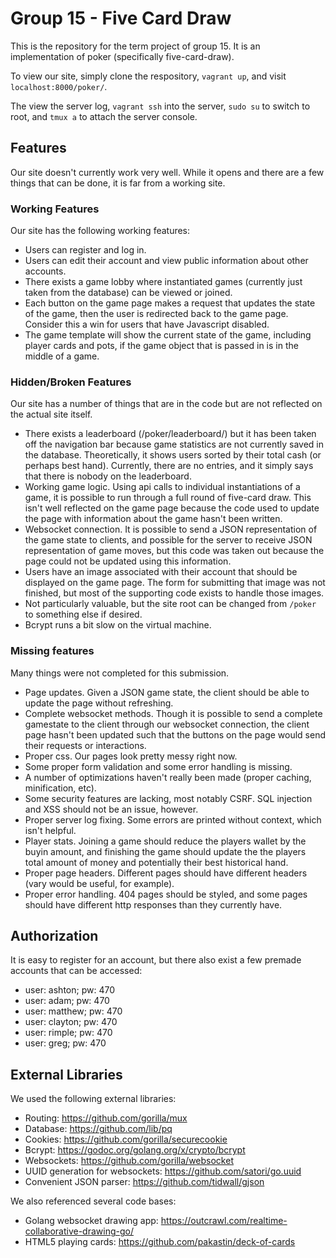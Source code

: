 # Group 15 - Five Card Draw

This is the repository for the term project of group 15. It is an implementation of poker (specifically five-card-draw).

To view our site, simply clone the respository, `vagrant up`, and visit `localhost:8000/poker/`.

The view the server log, `vagrant ssh` into the server, `sudo su` to switch to root, and `tmux a` to attach the server console.

## Features

Our site doesn't currently work very well. While it opens and there are a few things that can be done, it is far from a working site.

### Working Features

Our site has the following working features:

* Users can register and log in.
* Users can edit their account and view public information about other accounts.
* There exists a game lobby where instantiated games (currently just taken from the database) can be viewed or joined.
* Each button on the game page makes a request that updates the state of the game, then the user is redirected back to the game page. Consider this a win for users that have Javascript disabled.
* The game template will show the current state of the game, including player cards and pots, if the game object that is passed in is in the middle of a game.

### Hidden/Broken Features

Our site has a number of things that are in the code but are not reflected on the actual site itself.

* There exists a leaderboard (/poker/leaderboard/) but it has been taken off the navigation bar because game statistics are not currently saved in the database. Theoretically, it shows users sorted by their total cash (or perhaps best hand). Currently, there are no entries, and it simply says that there is nobody on the leaderboard.
* Working game logic. Using api calls to individual instantiations of a game, it is possible to run through a full round of five-card draw. This isn't well reflected on the game page because the code used to update the page with information about the game hasn't been written.
* Websocket connection. It is possible to send a JSON representation of the game state to clients, and possible for the server to receive JSON representation of game moves, but this code was taken out because the page could not be updated using this information.
* Users have an image associated with their account that should be displayed on the game page. The form for submitting that image was not finished, but most of the supporting code exists to handle those images.
* Not particularly valuable, but the site root can be changed from `/poker` to something else if desired.
* Bcrypt runs a bit slow on the virtual machine.

### Missing features

Many things were not completed for this submission.

* Page updates. Given a JSON game state, the client should be able to update the page without refreshing.
* Complete websocket methods. Though it is possible to send a complete gamestate to the client through our websocket connection, the client page hasn't been updated such that the buttons on the page would send their requests or interactions.
* Proper css. Our pages look pretty messy right now.
* Some proper form validation and some error handling is missing.
* A number of optimizations haven't really been made (proper caching, minification, etc).
* Some security features are lacking, most notably CSRF. SQL injection and XSS should not be an issue, however.
* Proper server log fixing. Some errors are printed without context, which isn't helpful.
* Player stats. Joining a game should reduce the players wallet by the buyin amount, and finishing the game should update the the players total amount of money and potentially their best historical hand.
* Proper page headers. Different pages should have different headers (vary would be useful, for example).
* Proper error handling. 404 pages should be styled, and some pages should have different http responses than they currently have.

## Authorization

It is easy to register for an account, but there also exist a few premade accounts that can be accessed:

* user: ashton; pw: 470
* user: adam; pw: 470
* user: matthew; pw: 470
* user: clayton; pw: 470
* user: rimple; pw: 470
* user: greg; pw: 470

## External Libraries

We used the following external libraries:

* Routing: https://github.com/gorilla/mux
* Database: https://github.com/lib/pq
* Cookies: https://github.com/gorilla/securecookie
* Bcrypt: https://godoc.org/golang.org/x/crypto/bcrypt
* Websockets: https://github.com/gorilla/websocket
* UUID generation for websockets: https://github.com/satori/go.uuid
* Convenient JSON parser: https://github.com/tidwall/gjson

We also referenced several code bases:

* Golang websocket drawing app: https://outcrawl.com/realtime-collaborative-drawing-go/
* HTML5 playing cards: https://github.com/pakastin/deck-of-cards

